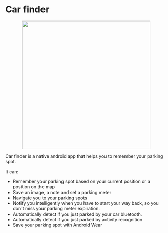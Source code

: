 Car finder
============
<div style="text-align: center;"><img src="https://i.imgur.com/gdnRqzI.png" width="400" /></div>


Car finder is a native android app that helps you to remember your parking spot.

It can:
* Remember your parking spot based on your current position or a position on the map
* Save an image, a note and set a parking meter
* Navigate you to your parking spots
* Notify you intelligently when you have to start your way back, so you don't miss your parking meter expiration.
* Automatically detect if you just parked by your car bluetooth.
* Automatically detect if you just parked by activity recognition
* Save your parking spot with Android Wear

